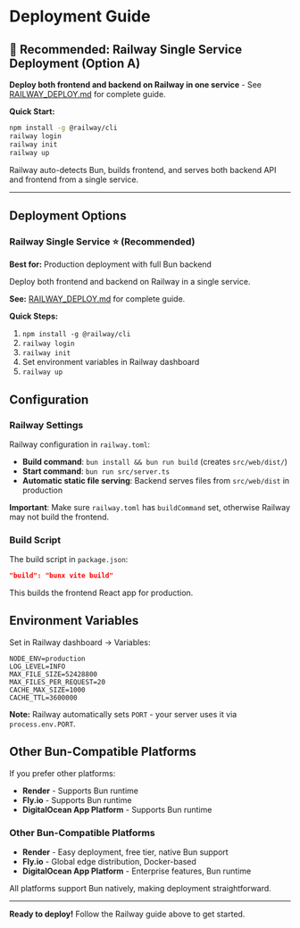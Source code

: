 # Deployment Guide

## 🚀 Recommended: Railway Single Service Deployment (Option A)

**Deploy both frontend and backend on Railway in one service** - See [RAILWAY_DEPLOY.md](./RAILWAY_DEPLOY.md) for complete guide.

**Quick Start:**
```bash
npm install -g @railway/cli
railway login
railway init
railway up
```

Railway auto-detects Bun, builds frontend, and serves both backend API and frontend from a single service.

---

## Deployment Options

### Railway Single Service ⭐ (Recommended)

**Best for:** Production deployment with full Bun backend

Deploy both frontend and backend on Railway in a single service.

**See:** [RAILWAY_DEPLOY.md](./RAILWAY_DEPLOY.md) for complete guide.

**Quick Steps:**
1. `npm install -g @railway/cli`
2. `railway login`
3. `railway init`
4. Set environment variables in Railway dashboard
5. `railway up`

## Configuration

### Railway Settings

Railway configuration in `railway.toml`:
- **Build command**: `bun install && bun run build` (creates `src/web/dist/`)
- **Start command**: `bun run src/server.ts`
- **Automatic static file serving**: Backend serves files from `src/web/dist` in production

**Important**: Make sure `railway.toml` has `buildCommand` set, otherwise Railway may not build the frontend.

### Build Script

The build script in `package.json`:
```json
"build": "bunx vite build"
```

This builds the frontend React app for production.

## Environment Variables

Set in Railway dashboard → Variables:

```
NODE_ENV=production
LOG_LEVEL=INFO
MAX_FILE_SIZE=52428800
MAX_FILES_PER_REQUEST=20
CACHE_MAX_SIZE=1000
CACHE_TTL=3600000
```

**Note:** Railway automatically sets `PORT` - your server uses it via `process.env.PORT`.

## Other Bun-Compatible Platforms

If you prefer other platforms:
- **Render** - Supports Bun runtime
- **Fly.io** - Supports Bun runtime  
- **DigitalOcean App Platform** - Supports Bun runtime

### Other Bun-Compatible Platforms

- **Render** - Easy deployment, free tier, native Bun support
- **Fly.io** - Global edge distribution, Docker-based
- **DigitalOcean App Platform** - Enterprise features, Bun runtime

All platforms support Bun natively, making deployment straightforward.

---

**Ready to deploy!** Follow the Railway guide above to get started.

